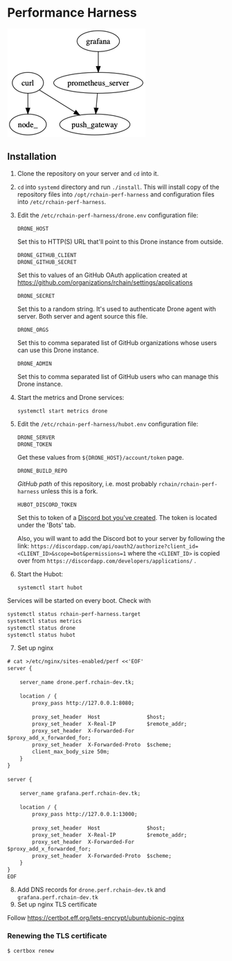 # Performance Harness

<img src="doc/topology.png"/>

## Installation

1. Clone the repository on your server and `cd` into it.
2. `cd` into `systemd` directory and run `./install`. This will install copy of
   the repository files into `/opt/rchain-perf-harness` and configuration files
   into `/etc/rchain-perf-harness`.
3. Edit the `/etc/rchain-perf-harness/drone.env` configuration file:

       DRONE_HOST

   Set this to HTTP(S) URL that'll point to this Drone instance from outside.

       DRONE_GITHUB_CLIENT
       DRONE_GITHUB_SECRET

   Set this to values of an GitHub OAuth application created at
   https://github.com/organizations/rchain/settings/applications

       DRONE_SECRET

   Set this to a random string. It's used to authenticate Drone agent with
   server. Both server and agent source this file.

       DRONE_ORGS

   Set this to comma separated list of GitHub organizations whose users can use
   this Drone instance.

       DRONE_ADMIN

   Set this to comma separated list of GitHub users who can manage this Drone
   instance.

4. Start the metrics and Drone services:

       systemctl start metrics drone

5. Edit the `/etc/rchain-perf-harness/hubot.env` configuration file:

       DRONE_SERVER
       DRONE_TOKEN

   Get these values from `${DRONE_HOST}/account/token` page.

       DRONE_BUILD_REPO

   _GitHub path_ of this repository, i.e. most probably
   `rchain/rchain-perf-harness` unless this is a fork.

       HUBOT_DISCORD_TOKEN

   Set this to token of a [Discord bot you've created](https://discordapp.com/developers/applications/).  The token is
   located under the 'Bots' tab.

   Also, you will want to add the Discord bot to your server by following the link: `https://discordapp.com/api/oauth2/authorize?client_id=<CLIENT_ID>&scope=bot&permissions=1`
   where the `<CLIENT_ID>` is copied over from `https://discordapp.com/developers/applications/` .

6. Start the Hubot:

       systemctl start hubot

Services will be started on every boot. Check with

    systemctl status rchain-perf-harness.target
    systemctl status metrics
    systemctl status drone
    systemctl status hubot


7. Set up nginx

```
# cat >/etc/nginx/sites-enabled/perf <<'EOF'
server {

    server_name drone.perf.rchain-dev.tk;

    location / {
        proxy_pass http://127.0.0.1:8080;

        proxy_set_header  Host               $host;
        proxy_set_header  X-Real-IP          $remote_addr;
        proxy_set_header  X-Forwarded-For    $proxy_add_x_forwarded_for;
        proxy_set_header  X-Forwarded-Proto  $scheme;
        client_max_body_size 50m;
    }
}

server {

    server_name grafana.perf.rchain-dev.tk;

    location / {
        proxy_pass http://127.0.0.1:13000;

        proxy_set_header  Host               $host;
        proxy_set_header  X-Real-IP          $remote_addr;
        proxy_set_header  X-Forwarded-For    $proxy_add_x_forwarded_for;
        proxy_set_header  X-Forwarded-Proto  $scheme;
    }
}
EOF
```

8. Add DNS records for `drone.perf.rchain-dev.tk` and `grafana.perf.rchain-dev.tk`
9. Set up nginx TLS certificate

Follow https://certbot.eff.org/lets-encrypt/ubuntubionic-nginx

### Renewing the TLS certificate

    $ certbox renew
